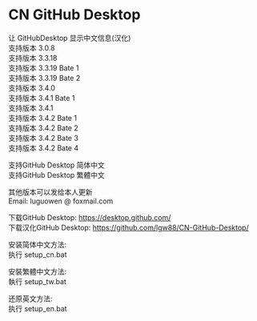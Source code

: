 # CN GitHub Desktop
让 GitHubDesktop 显示中文信息(汉化)   
支持版本 3.0.8  
支持版本 3.3.18  
支持版本 3.3.19 Bate 1  
支持版本 3.3.19 Bate 2  
支持版本 3.4.0  
支持版本 3.4.1 Bate 1  
支持版本 3.4.1  
支持版本 3.4.2 Bate 1  
支持版本 3.4.2 Bate 2  
支持版本 3.4.2 Bate 3  
支持版本 3.4.2 Bate 4  
  
支持GitHub Desktop 简体中文  
支持GitHub Desktop 繁體中文  
  
  
其他版本可以发给本人更新  
Email: luguowen @ foxmail.com
  
下载GitHub Desktop:  https://desktop.github.com/  
下载汉化GitHub Desktop: https://github.com/lgw88/CN-GitHub-Desktop/  
  
安装简体中文方法:  
执行 setup_cn.bat  
  
安裝繁體中文方法:  
執行 setup_tw.bat  
  
还原英文方法:  
执行 setup_en.bat

